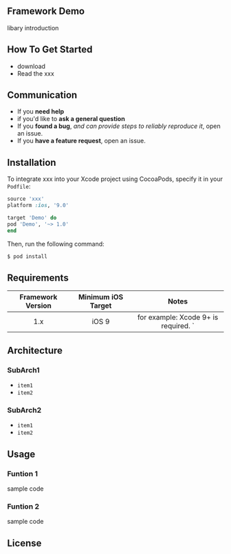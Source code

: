## Framework Demo

libary introduction

## How To Get Started

- download
- Read the xxx

## Communication

- If you **need help**
- if you'd like to **ask a general question**
- If you **found a bug**, _and can provide steps to reliably reproduce it_, open an issue.
- If you **have a feature request**, open an issue.

## Installation
To integrate xxx  into your Xcode project using CocoaPods, specify it in your `Podfile`:

```ruby
source 'xxx'
platform :ios, '9.0'

target 'Demo' do
pod 'Demo', '~> 1.0'
end
```

Then, run the following command:

```bash
$ pod install
```

## Requirements

| Framework   Version | Minimum iOS Target |                Notes                 |
| :-----------------: | :----------------: | :----------------------------------: |
|         1.x         |       iOS 9        | for example: Xcode 9+ is required. ` |

## Architecture

### SubArch1

- `item1`
- `item2`

### SubArch2

* `item1`
* `item2`

## Usage

### Funtion 1

sample code

### Funtion 2

sample code

## License
